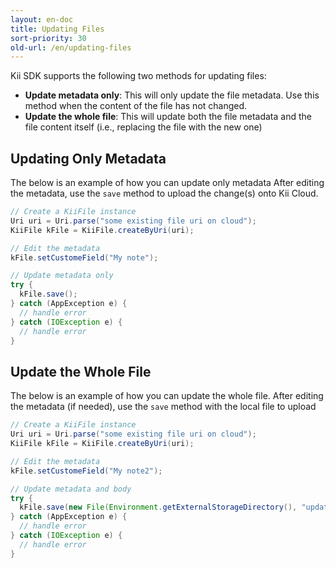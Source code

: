 ```yaml
---
layout: en-doc
title: Updating Files
sort-priority: 30
old-url: /en/updating-files
---
```

Kii SDK supports the following two methods for updating files:

 * **Update metadata only**: This will only update the file metadata. Use this method when the content of the file has not changed.
 * **Update the whole file**: This will update both the file metadata and the file content itself (i.e., replacing the file with the new one)

## Updating Only Metadata

The below is an example of how you can update only metadata  After editing the metadata, use the `save` method to upload the change(s) onto Kii Cloud.

```java
// Create a KiiFile instance
Uri uri = Uri.parse("some existing file uri on cloud");
KiiFile kFile = KiiFile.createByUri(uri);

// Edit the metadata
kFile.setCustomeField("My note");

// Update metadata only
try {
  kFile.save();
} catch (AppException e) {
  // handle error
} catch (IOException e) {
  // handle error
}
```

## Update the Whole File

The below is an example of how you can update the whole file.  After editing the metadata (if needed), use the `save` method with the local file to upload

```java
// Create a KiiFile instance
Uri uri = Uri.parse("some existing file uri on cloud");
KiiFile kFile = KiiFile.createByUri(uri);

// Edit the metadata
kFile.setCustomeField("My note2");

// Update metadata and body
try {
  kFile.save(new File(Environment.getExternalStorageDirectory(), "updateFile.txt"));
} catch (AppException e) {
  // handle error
} catch (IOException e) {
  // handle error
}
```
